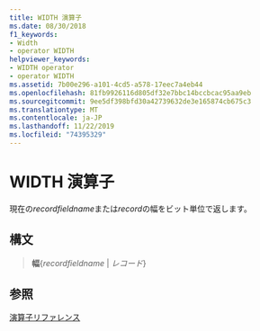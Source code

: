```yaml
---
title: WIDTH 演算子
ms.date: 08/30/2018
f1_keywords:
- Width
- operator WIDTH
helpviewer_keywords:
- WIDTH operator
- operator WIDTH
ms.assetid: 7b00e296-a101-4cd5-a578-17eec7a4eb44
ms.openlocfilehash: 81fb9926116d805df32e7bbc14bccbcac95aa9eb
ms.sourcegitcommit: 9ee5df398bfd30a42739632de3e165874cb675c3
ms.translationtype: MT
ms.contentlocale: ja-JP
ms.lasthandoff: 11/22/2019
ms.locfileid: "74395329"
---
```

# <a name="operator-width"></a>WIDTH 演算子

現在の*recordfieldname*または*record*の幅をビット単位で返します。

## <a name="syntax"></a>構文

> **幅**{*recordfieldname* | *レコード*}

## <a name="see-also"></a>参照

[演算子リファレンス](operators-reference.md)
